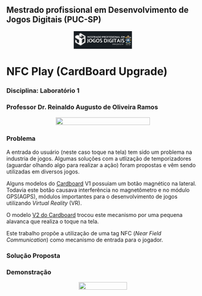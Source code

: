 
## Mestrado profissional em Desenvolvimento de Jogos Digitais (PUC-SP)

<p align="center">
<img class="mestrado" src="https://raw.githubusercontent.com/ezefranca/Damas/master/logo_mestrado.png" width="30%" height="30%">
</p>

# NFC Play (CardBoard Upgrade)
### Disciplina: Laboratório 1 
### Professor Dr. Reinaldo Augusto de Oliveira Ramos

<p align="center">
<img class="mestrado" src="https://raw.githubusercontent.com/ezefranca/VRNFC/master/Design/logo03.png" width="70%" height="70%">
</p>

### Problema

A entrada do usuário (neste caso toque na tela) tem sido um problema na industria de jogos. Algumas soluções com a utlização de temporizadores (aguardar olhando algo para realizar a ação) foram propostas e vêm sendo utilizadas em diversos jogos.

Alguns modelos do [Cardboard]() V1 possuiam um botão magnético na lateral. Todavia este botão causava interferência no magnetômetro e no módulo GPS(AGPS), módulos importantes para o desenvolvimento de jogos utilizando *Virtual Reality* (VR). 

O modelo [V2 do Cardboard]() trocou este mecanismo por uma pequena alavanca que realiza o toque na tela.

Este trabalho propõe a utilização de uma tag NFC (*Near Field Communication*) como mecanismo de entrada para o jogador. 

### Solução Proposta


### Demonstração

<p align="center">
  <a href="https://youtu.be/l8VaDQliRLA">
<img class="mestrado" src="http://i3.ytimg.com/vi/l8VaDQliRLA/hqdefault.jpg" width="50%" height="50%">
  </a>
</p>
